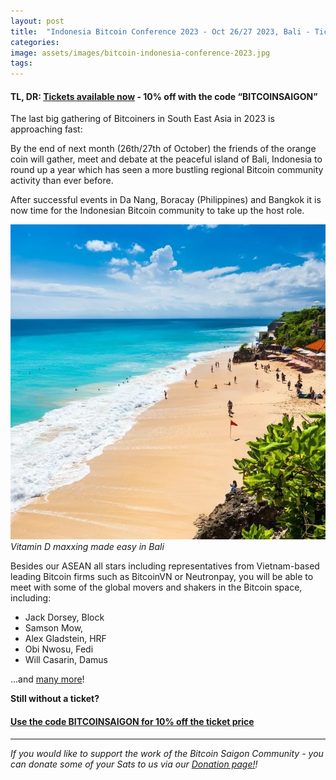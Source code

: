 ```yaml
---
layout: post
title:  "Indonesia Bitcoin Conference 2023 - Oct 26/27 2023, Bali - Ticket sale open"
categories: 
image: assets/images/bitcoin-indonesia-conference-2023.jpg
tags: 
---
```

#### **TL, DR: [Tickets available now](https://indonesiabitcoinconference.com/#tickets) - 10% off with the code “BITCOINSAIGON”**

The last big gathering of Bitcoiners in South East Asia in 2023 is approaching fast:

By the end of next month (26th/27th of October) the friends of the orange coin will gather, meet and debate at the peaceful island of Bali, Indonesia to round up a year which has seen a more bustling regional Bitcoin community activity than ever before.

After successful events in Da Nang, Boracay (Philippines) and Bangkok it is now time for the Indonesian Bitcoin community to take up the host role.

![Vitamin D maxxing made easy in Bali](/assets/images/bitcoin-indonesia-conference-2023-2.jpg)
*Vitamin D maxxing made easy in Bali*

Besides our ASEAN all stars including representatives from Vietnam-based leading Bitcoin firms such as BitcoinVN or Neutronpay, you will be able to meet with some of the global movers and shakers in the Bitcoin space, including:

- Jack Dorsey, Block
- Samson Mow, 
- Alex Gladstein, HRF
- Obi Nwosu, Fedi
- Will Casarin, Damus

…and [many more](https://indonesiabitcoinconference.com/2023-speakers/)! 

**Still without a ticket?**

#### [Use the code BITCOINSAIGON for 10% off the ticket price](https://indonesiabitcoinconference.com/#tickets)

---

*If you would like to support the work of the Bitcoin Saigon Community - you can donate some of your Sats to us via our [Donation page!](https://bitcoinsaigon.org/donate-satoshis)!*